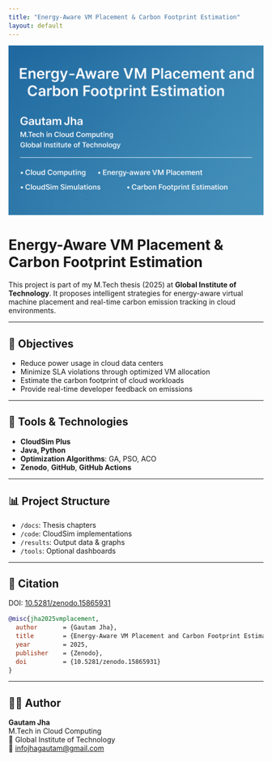 ```yaml
---
title: "Energy-Aware VM Placement & Carbon Footprint Estimation"
layout: default
---
```


![Thesis Banner](./banner.png)

# Energy-Aware VM Placement & Carbon Footprint Estimation

This project is part of my M.Tech thesis (2025) at **Global Institute of Technology**. It proposes intelligent strategies for energy-aware virtual machine placement and real-time carbon emission tracking in cloud environments.

---

## 🎯 Objectives

- Reduce power usage in cloud data centers
- Minimize SLA violations through optimized VM allocation
- Estimate the carbon footprint of cloud workloads
- Provide real-time developer feedback on emissions

---

## 🧪 Tools & Technologies

- **CloudSim Plus**
- **Java, Python**
- **Optimization Algorithms**: GA, PSO, ACO
- **Zenodo**, **GitHub**, **GitHub Actions**

---

## 📊 Project Structure

- `/docs`: Thesis chapters
- `/code`: CloudSim implementations
- `/results`: Output data & graphs
- `/tools`: Optional dashboards

---

## 📄 Citation

DOI: [10.5281/zenodo.15865931](https://doi.org/10.5281/zenodo.15865931)

```bibtex
@misc{jha2025vmplacement,
  author       = {Gautam Jha},
  title        = {Energy-Aware VM Placement and Carbon Footprint Estimation},
  year         = 2025,
  publisher    = {Zenodo},
  doi          = {10.5281/zenodo.15865931}
}
```

---

## 👨‍🎓 Author

**Gautam Jha**  
M.Tech in Cloud Computing  
📍 Global Institute of Technology  
📧 infojhagautam@gmail.com  
